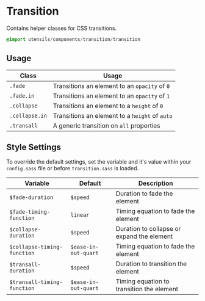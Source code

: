 
# Transition
Contains helper classes for CSS transitions.

```sass
@import utensils/components/transition/transition
```

## Usage

Class                  | Usage
---------------------- | -----------------------------------------------------------
`.fade`                | Transitions an element to an `opacity` of `0`
`.fade.in`             | Transitions an element to an `opacity` of `1`
`.collapse`            | Transitions an element to a `height` of `0`
`.collapse.in`         | Transitions an element to a `height` of `auto`
`.transall`            | A generic transition on `all` properties 


## Style Settings
To override the default settings, set the variable and it's value
within your `config.sass` file or before `transition.sass` is loaded.

Variable                    | Default              | Description
--------------------------- | -------------------- | -------------------------------------------
`$fade-duration`            | `$speed`             | Duration to fade the element
`$fade-timing-function`     | `linear`             | Timing equation to fade the element
`$collapse-duration`        | `$speed`             | Duration to collapse or expand the element
`$collapse-timing-function` | `$ease-in-out-quart` | Timing equation to fade the element
`$transall-duration`        | `$speed`             | Duration to transition the element
`$transall-timing-function` | `$ease-in-out-quart` | Timing equation to transition the element

